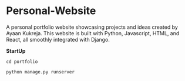 # Personal-Website
A personal portfolio website showcasing projects and ideas created by Ayaan Kukreja. This website is built with Python, Javascript, HTML, and React, all smoothly integrated with Django.

**StartUp**

`cd portfolio`

`python manage.py runserver`
